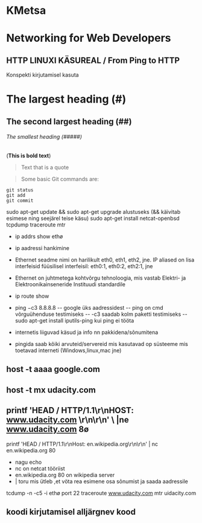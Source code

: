 # KMetsa

# Networking for Web Developers

 ## HTTP LINUXI KÄSUREAL / From Ping to HTTP

 Konspekti kirjutamisel kasuta 

# The largest heading (#)
## The second largest heading (##)
###### The smallest heading (#####)
(**This is bold text**)
> Text that is a quote


> Some basic Git commands are:
```
git status
git add
git commit
```

sudo apt-get update && sudo apt-get upgrade alustuseks (&& käivitab esimese ning seejärel teise käsu)
sudo apt-get install netcat-openbsd tcpdump traceroute mtr 

- ip addrs show ethø   
- ip aadressi hankimine
- Ethernet seadme nimi on harilikult eth0, eth1, eth2, jne.
IP aliased on lisa interfeisid füüsilisel interfeisil: eth0:1, eth0:2, eth2:1, jne
- Ethernet on juhtmetega kohtvõrgu tehnoloogia, mis vastab Elektri- ja Elektroonikainseneride Instituudi standardile

- ip route show
- ping −c3 8.8.8.8 
  -- google üks aadressidest
  -- ping on cmd võrguühenduse testimiseks
  -- -c3 saadab kolm paketti testimiseks
  --sudo apt-get install iputils-ping kui ping ei tööta
- internetis liiguvad käsud ja info nn pakkidena/sõnumitena
- pingida saab kõiki arvuteid/servereid mis kasutavad  op süsteeme mis toetavad interneti (Windows,linux,mac jne)


## host -t aaaa google.com
## host -t mx udacity.com
## printf 'HEAD / HTTP/1.1\r\nHOST: www.udacity.com \r\n\r\n' \ |ne www.udacity.com 8ø
printf 'HEAD / HTTP/1.1\r\nHost: en.wikipedia.org\r\n\r\n' | nc en.wikipedia.org 80
- nagu echo 
- nc on netcat tööriist
- en.wikipedia.org 80 on wikipedia server
- | toru mis ütleb ,et vöta rea esimene osa sõnumist ja saada aadressile


tcdump -n -c5 -i ethø port 22
traceroute www.udacity.com
mtr uidacity.com

## koodi kirjutamisel alljärgnev kood 

<?php

header("Location: https://www.examplecom/", true, 302);

exit();

?>
